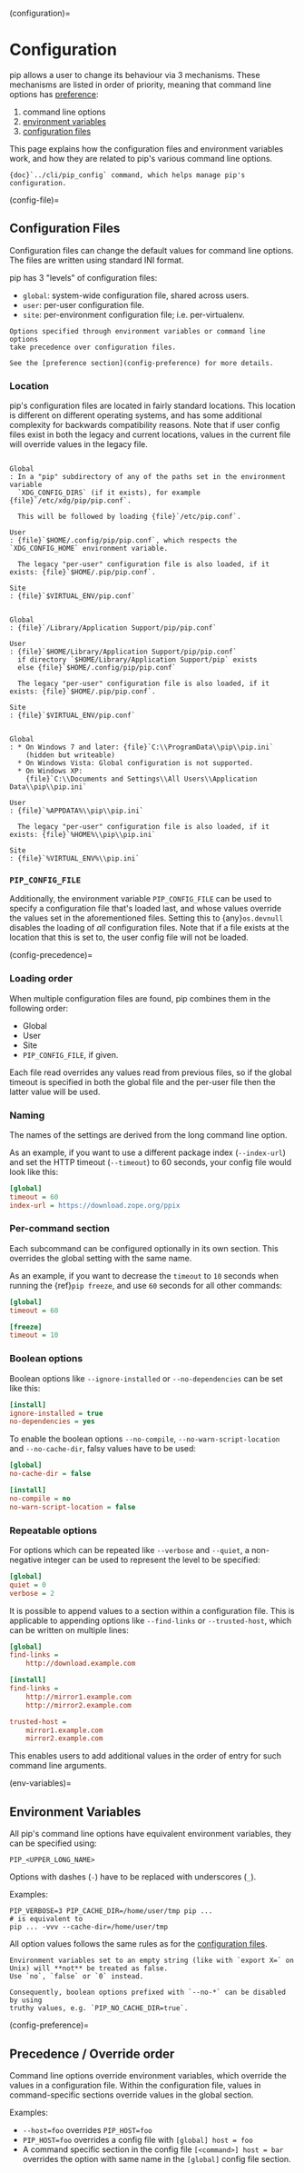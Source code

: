 (configuration)=

# Configuration

pip allows a user to change its behaviour via 3 mechanisms.
These mechanisms are listed in order of priority, meaning that
command line options has [preference](config-preference):

1. command line options
2. [environment variables](env-variables)
3. [configuration files](config-file)

This page explains how the configuration files and environment variables work,
and how they are related to pip's various command line options.

```{seealso}
{doc}`../cli/pip_config` command, which helps manage pip's configuration.
```

(config-file)=

## Configuration Files

Configuration files can change the default values for command line options.
The files are written using standard INI format.

pip has 3 "levels" of configuration files:

- `global`: system-wide configuration file, shared across users.
- `user`: per-user configuration file.
- `site`: per-environment configuration file; i.e. per-virtualenv.

```{note}
Options specified through environment variables or command line options
take precedence over configuration files.

See the [preference section](config-preference) for more details.
```

### Location

pip's configuration files are located in fairly standard locations. This
location is different on different operating systems, and has some additional
complexity for backwards compatibility reasons. Note that if user config files
exist in both the legacy and current locations, values in the current file
will override values in the legacy file.

```{tab} Unix

Global
: In a "pip" subdirectory of any of the paths set in the environment variable
  `XDG_CONFIG_DIRS` (if it exists), for example {file}`/etc/xdg/pip/pip.conf`.

  This will be followed by loading {file}`/etc/pip.conf`.

User
: {file}`$HOME/.config/pip/pip.conf`, which respects the `XDG_CONFIG_HOME` environment variable.

  The legacy "per-user" configuration file is also loaded, if it exists: {file}`$HOME/.pip/pip.conf`.

Site
: {file}`$VIRTUAL_ENV/pip.conf`
```

```{tab} MacOS

Global
: {file}`/Library/Application Support/pip/pip.conf`

User
: {file}`$HOME/Library/Application Support/pip/pip.conf`
  if directory `$HOME/Library/Application Support/pip` exists
  else {file}`$HOME/.config/pip/pip.conf`

  The legacy "per-user" configuration file is also loaded, if it exists: {file}`$HOME/.pip/pip.conf`.

Site
: {file}`$VIRTUAL_ENV/pip.conf`
```

```{tab} Windows

Global
: * On Windows 7 and later: {file}`C:\\ProgramData\\pip\\pip.ini`
    (hidden but writeable)
  * On Windows Vista: Global configuration is not supported.
  * On Windows XP:
    {file}`C:\\Documents and Settings\\All Users\\Application Data\\pip\\pip.ini`

User
: {file}`%APPDATA%\\pip\\pip.ini`

  The legacy "per-user" configuration file is also loaded, if it exists: {file}`%HOME%\\pip\\pip.ini`

Site
: {file}`%VIRTUAL_ENV%\\pip.ini`
```

### `PIP_CONFIG_FILE`

Additionally, the environment variable `PIP_CONFIG_FILE` can be used to specify
a configuration file that's loaded last, and whose values override the values
set in the aforementioned files. Setting this to {any}`os.devnull`
disables the loading of _all_ configuration files. Note that if a file exists
at the location that this is set to, the user config file will not be loaded.

(config-precedence)=

### Loading order

When multiple configuration files are found, pip combines them in the following
order:

- Global
- User
- Site
- `PIP_CONFIG_FILE`, if given.

Each file read overrides any values read from previous files, so if the
global timeout is specified in both the global file and the per-user file
then the latter value will be used.

### Naming

The names of the settings are derived from the long command line option.

As an example, if you want to use a different package index (`--index-url`) and
set the HTTP timeout (`--timeout`) to 60 seconds, your config file would
look like this:

```ini
[global]
timeout = 60
index-url = https://download.zope.org/ppix
```

### Per-command section

Each subcommand can be configured optionally in its own section. This overrides
the global setting with the same name.

As an example, if you want to decrease the `timeout` to `10` seconds when
running the {ref}`pip freeze`, and use `60` seconds for all other commands:

```ini
[global]
timeout = 60

[freeze]
timeout = 10
```

### Boolean options

Boolean options like `--ignore-installed` or `--no-dependencies` can be set
like this:

```ini
[install]
ignore-installed = true
no-dependencies = yes
```

To enable the boolean options `--no-compile`, `--no-warn-script-location` and
`--no-cache-dir`, falsy values have to be used:

```ini
[global]
no-cache-dir = false

[install]
no-compile = no
no-warn-script-location = false
```

### Repeatable options

For options which can be repeated like `--verbose` and `--quiet`, a
non-negative integer can be used to represent the level to be specified:

```ini
[global]
quiet = 0
verbose = 2
```

It is possible to append values to a section within a configuration file. This
is applicable to appending options like `--find-links` or `--trusted-host`,
which can be written on multiple lines:

```ini
[global]
find-links =
    http://download.example.com

[install]
find-links =
    http://mirror1.example.com
    http://mirror2.example.com

trusted-host =
    mirror1.example.com
    mirror2.example.com
```

This enables users to add additional values in the order of entry for such
command line arguments.

(env-variables)=

## Environment Variables

All pip's command line options have equivalent environment variables,
they can be specified using:
```shell
PIP_<UPPER_LONG_NAME>
```

Options with dashes (`-`) have to be replaced with underscores (`_`).

Examples:

```shell
PIP_VERBOSE=3 PIP_CACHE_DIR=/home/user/tmp pip ...
# is equivalent to
pip ... -vvv --cache-dir=/home/user/tmp
```

All option values follows the same rules as for the [configuration files](config-file).

```{note}
Environment variables set to an empty string (like with `export X=` on Unix) will **not** be treated as false.
Use `no`, `false` or `0` instead.

Consequently, boolean options prefixed with `--no-*` can be disabled by using
truthy values, e.g. `PIP_NO_CACHE_DIR=true`.
```

(config-preference)=

## Precedence / Override order

Command line options override environment variables, which override the
values in a configuration file. Within the configuration file, values in
command-specific sections override values in the global section.

Examples:

- `--host=foo` overrides `PIP_HOST=foo`
- `PIP_HOST=foo` overrides a config file with `[global] host = foo`
- A command specific section in the config file `[<command>] host = bar`
  overrides the option with same name in the `[global]` config file section.
